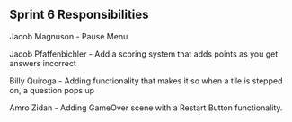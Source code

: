 Sprint 6 Responsibilities
-------------------------
Jacob Magnuson - Pause Menu

Jacob Pfaffenbichler - Add a scoring system that adds points as you get answers incorrect

Billy Quiroga - Adding functionality that makes it so when a tile is stepped on, a question pops up

Amro Zidan - Adding GameOver scene with a Restart Button functionality.